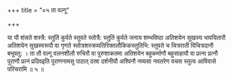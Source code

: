 +++
title = "०५ ता वल्गू"

+++

या यौ शंसते शस्त्रै: स्तुतिं कुर्वते स्तुवते स्तोत्रै: स्तुतिं कुर्वते जनाय शम्भविष्ठा अतिशयेन सुखस्य भावयितारौ अतिशयेन सुखस्वरूपौ वा गृणते स्तोत्रशस्त्रव्यतिरिक्तलौकिकस्तुतिभि: स्तुवते च चित्रराती विचित्रदानौ बभूवतु: । ता तौ वल्गू वलनशीलौ रुचिरौ वा पुरुशाकतमा अतिशयेन बहुकर्माणौ बहुसाहायौ वा प्रत्ना प्रत्नौ पुराणौ प्रत्नं प्रदिवइति पुराणनामसु पाठात् दस्रा दर्शनीयौ अश्विनौ नव्यसा नवतरेण वचस स्तुत्य आविवासे परिचरामि ॥ ५ ॥